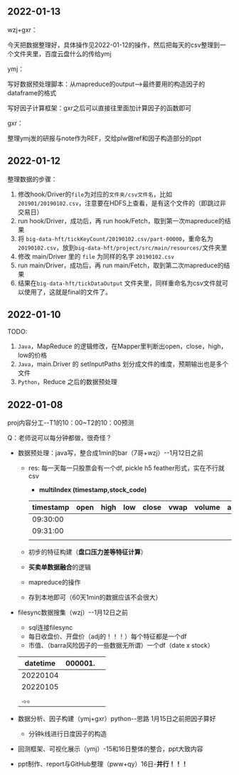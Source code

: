 ## 2022-01-13

wzj+gxr：

今天把数据整理好，具体操作见2022-01-12的操作，然后把每天的csv整理到一个文件夹里，百度云盘什么的传给ymj

ymj：

写好数据预处理脚本：从mapreduce的output-->最终要用的构造因子的dataframe的格式

写好因子计算框架：gxr之后可以直接往里面加计算因子的函数即可

gxr：

整理ymj发的研报与note作为REF，交给plw做ref和因子构造部分的ppt

## 2022-01-12

整理数据的步骤：

1. 修改hook/Driver的`file`为对应的`文件夹/csv文件名`，比如`201901/20190102.csv`，注意要在HDFS上查看，是有这个文件的（即跳过非交易日）
2. run hook/Driver，成功后，再 run hook/Fetch，取到第一次mapreduce的结果
3. 将 `big-data-hft/tickKeyCount/20190102.csv/part-00000`，重命名为`20190102.csv`，放到`big-data-hft/project/src/main/resources/`文件夹里
4. 修改 main/Driver 里的 `file` 为同样的名字 `20190102.csv`
5. run main/Driver，成功后，再 run main/Fetch，取到第二次mapreduce的结果
6. 结果在`big-data-hft/tickDataOutput` 文件夹里，同样重命名为csv文件就可以使用了，这就是final的文件了。



## 2022-01-10

TODO:

1. `Java`，MapReduce 的逻辑修改，在Mapper里判断出open，close，high，low的价格
2. `Java`，main.Driver 的 setInputPaths 划分成文件的维度，预期输出也是多个文件
3. `Python`，Reduce 之后的数据预处理



## 2022-01-08

proj内容分工--T1的10：00~T2的10：00预测

Q：老师说可以每分钟都做，很奇怪？

- 数据预处理：java写，整合成1min的bar（7哥+wzj）--1月12日之前

  - res: 每一天每一只股票会有一个df, pickle h5 feather形式，实在不行就csv

    - **multiIndex (timestamp,stock_code)**

    | timestamp | open | high | low  | close | vwap | volume | amount | buy_count | sell_count | ...  |
    | --------- | ---- | ---- | ---- | ----- | ---- | ------ | ------ | --------- | ---------- | ---- |
    | 09:30:00  |      |      |      |       |      |        |        |           |            |      |
    | 09:31:00  |      |      |      |       |      |        |        |           |            |      |
    |           |      |      |      |       |      |        |        |           |            |      |

    

  - 初步的特征构建（**盘口压力差等特征计算**）

  - **买卖单数据融合**的逻辑

  - mapreduce的操作

  - 存到本地即可（60天1min的数据应该不会很大）

- filesync数据搜集（wzj）--1月12日之前

  - sql连接filesync
  - 每日收盘价、开盘价（adj的！！！）每个特征都是一个df
  - 市值、（barra风险因子的一些数据无所谓）一个df（date x stock）

  | datetime | 000001. |      |
  | -------- | ------- | ---- |
  | 20220104 |         |      |
  | 20220105 |         |      |
  | .。。    |         |      |

- 数据分析、因子构建（ymj+gxr）python--思路 1月15日之前把因子算好

  - 分钟k线进行日度因子的构造

- 回测框架、可视化展示（ymj）-15和16日整体的整合，ppt大致内容

- ppt制作、report与GitHub整理（pww+qy）16日-**并行！！！**
